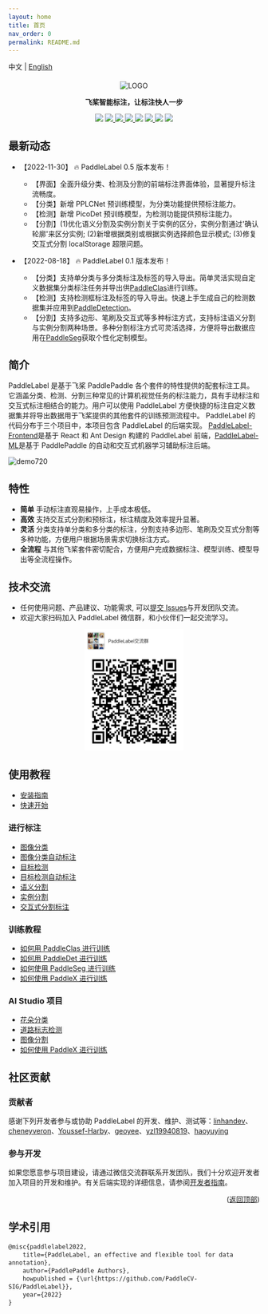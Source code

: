```yaml
---
layout: home
title: 首页
nav_order: 0
permalink: README.md
---
```


中文 | [English](doc/EN/README.md)

<div align="center">

<p align="center">
  <img src="https://user-images.githubusercontent.com/35907364/182084617-ea94f744-3a34-4193-98fe-5d6869a118fc.png" align="middle" alt="LOGO" width = "500" />
</p>

<b> 飞桨智能标注，让标注快人一步 </b>

<p>
<img src="https://img.shields.io/badge/python-3.7+-blue.svg">
<a href="https://pypi.org/project/paddlelabel/"> <img src="https://img.shields.io/pypi/v/paddlelabel?color=blue"/> </a>
<a href="https://github.com/PaddleCV-SIG/PaddleLabel/blob/develop/LICENSE"> <img src="https://img.shields.io/badge/License-Apache_2.0-blue.svg"/> </a>
<a href="https://paddlecv-sig.github.io/PaddleLabel/"><img src="https://img.shields.io/github/stars/PaddleCV-SIG/PaddleLabel?color=blue" /> </a>
<a href="https://github.com/PaddleCV-SIG/PaddleLabel/network/members"> <img src="https://img.shields.io/github/forks/PaddleCV-SIG/PaddleLabel?color=blue"/></a>
<a href="https://pypistats.org/packages/paddlelabel"><img src="https://img.shields.io/pypi/dm/paddlelabel?color=blue"/> </a>
<a href="https://pepy.tech/project/paddlelabel"><img src="https://static.pepy.tech/personalized-badge/paddlelabel?period=total&units=international_system&left_color=grey&right_color=blue&left_text=Total%20Downloads"/></a>
<img src="https://img.shields.io/badge/os-linux%2C%20windows%2C%20macos-blue.svg"/>
</p>
</div>

## 最新动态

- 【2022-11-30】 :fire: PaddleLabel 0.5 版本发布！

  - 【界面】全面升级分类、检测及分割的前端标注界面体验，显著提升标注流畅度。
  - 【分类】新增 PPLCNet 预训练模型，为分类功能提供预标注能力。
  - 【检测】新增 PicoDet 预训练模型，为检测功能提供预标注能力。
  - 【分割】(1)优化语义分割及实例分割关于实例的区分，实例分割通过'确认轮廓'来区分实例; (2)新增根据类别或根据实例选择颜色显示模式; (3)修复交互式分割 localStorage 超限问题。

- 【2022-08-18】 :fire: PaddleLabel 0.1 版本发布！

  - 【分类】支持单分类与多分类标注及标签的导入导出。简单灵活实现自定义数据集分类标注任务并导出供[PaddleClas](https://github.com/PaddlePaddle/PaddleClas)进行训练。
  - 【检测】支持检测框标注及标签的导入导出。快速上手生成自己的检测数据集并应用到[PaddleDetection](https://github.com/PaddlePaddle/PaddleDetection)。
  - 【分割】支持多边形、笔刷及交互式等多种标注方式，支持标注语义分割与实例分割两种场景。多种分割标注方式可灵活选择，方便将导出数据应用在[PaddleSeg](https://github.com/PaddlePaddle/PaddleSeg)获取个性化定制模型。

## 简介

PaddleLabel 是基于飞桨 PaddlePaddle 各个套件的特性提供的配套标注工具。它涵盖分类、检测、分割三种常见的计算机视觉任务的标注能力，具有手动标注和交互式标注相结合的能力。用户可以使用 PaddleLabel 方便快捷的标注自定义数据集并将导出数据用于飞桨提供的其他套件的训练预测流程中。
PaddleLabel 的代码分布于三个项目中，本项目包含 PaddleLabel 的后端实现。 [PaddleLabel-Frontend](https://github.com/PaddleCV-SIG/PaddleLabel-Frontend)是基于 React 和 Ant Design 构建的 PaddleLabel 前端，[PaddleLabel-ML](https://github.com/PaddleCV-SIG/PaddleLabel-ML)是基于 PaddlePaddle 的自动和交互式机器学习辅助标注后端。

![demo720](https://user-images.githubusercontent.com/71769312/185099439-3230cf80-798d-4a81-bcae-b88bcb714daa.gif)

## 特性

- **简单** 手动标注直观易操作，上手成本极低。
- **高效** 支持交互式分割和预标注，标注精度及效率提升显著。
- **灵活** 分类支持单分类和多分类的标注，分割支持多边形、笔刷及交互式分割等多种功能，方便用户根据场景需求切换标注方式。
- **全流程** 与其他飞桨套件密切配合，方便用户完成数据标注、模型训练、模型导出等全流程操作。

## 技术交流

- 任何使用问题、产品建议、功能需求, 可以[提交 Issues](https://github.com/PaddleCV-SIG/PaddleLabel/issues/new)与开发团队交流。
- 欢迎大家扫码加入 PaddleLabel 微信群，和小伙伴们一起交流学习。

<div align="center">
<img src="assets/group_qr.png"  width = "200" />
</div>

## 使用教程

- [安装指南](/doc/CN/install.md)
- [快速开始](CN/quick_start.md)

### 进行标注

- [图像分类](CN/project/classification.md)
- [图像分类自动标注](CN/project/classification_auto_label.md)
- [目标检测](CN/project/detection.md)
- [目标检测自动标注](CN/project/detection_auto_label.md)
- [语义分割](CN/project/semantic_segmentation.md)
- [实例分割](CN/project/instance_segmentation.md)
- [交互式分割标注](CN/project/interactive_segmentation.md)

### 训练教程

- [如何用 PaddleClas 进行训练](CN/training/PdLabel_PdClas.md)
- [如何用 PaddleDet 进行训练](CN/training/PdLabel_PdDet.md)
- [如何使用 PaddleSeg 进行训练](CN/training/PdLabel_PdSeg.md)
- [如何使用 PaddleX 进行训练](CN/training/PdLabel_PdX.md)

### AI Studio 项目

- [花朵分类](https://aistudio.baidu.com/aistudio/projectdetail/4337003)
- [道路标志检测](https://aistudio.baidu.com/aistudio/projectdetail/4349280)
- [图像分割](https://aistudio.baidu.com/aistudio/projectdetail/4353528)
- [如何使用 PaddleX 进行训练](https://aistudio.baidu.com/aistudio/projectdetail/4383953)

## 社区贡献

### 贡献者

感谢下列开发者参与或协助 PaddleLabel 的开发、维护、测试等：[linhandev](https://github.com/linhandev)、[cheneyveron](https://github.com/cheneyveron)、[Youssef-Harby](https://github.com/Youssef-Harby)、[geoyee](https://github.com/geoyee)、[yzl19940819](https://github.com/yzl19940819)、[haoyuying](https://github.com/haoyuying)

### 参与开发

如果您愿意参与项目建设，请通过微信交流群联系开发团队，我们十分欢迎开发者加入项目的开发和维护。有关后端实现的详细信息，请参阅[开发者指南](CN/developers_guide.md)。

<p align="right">(<a href="#top">返回顶部</a>)</p>

<!-- quote-->

## 学术引用

```
@misc{paddlelabel2022,
    title={PaddleLabel, an effective and flexible tool for data annotation},
    author={PaddlePaddle Authors},
    howpublished = {\url{https://github.com/PaddleCV-SIG/PaddleLabel}},
    year={2022}
}
```
